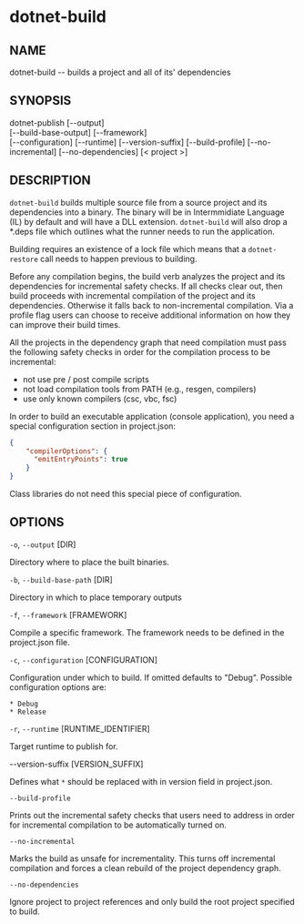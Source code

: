 dotnet-build
===========

## NAME 
dotnet-build -- builds a project and all of its' dependencies 

## SYNOPSIS

dotnet-publish [--output]  
    [--build-base-output] [--framework]  
    [--configuration]  [--runtime] [--version-suffix]
    [--build-profile]  [--no-incremental] [--no-dependencies]
    [< project >]  

## DESCRIPTION

`dotnet-build` builds multiple source file from a source project and its dependencies into a binary. 
The binary will be in Intermmidiate Language (IL) by default and will have a DLL extension. 
`dotnet-build` will also drop a \*.deps file which outlines what the runner needs to run the application.  

Building requires an existence of a lock file which means that a `dotnet-restore` call needs to happen 
previous to building.

Before any compilation begins, the build verb analyzes the project and its dependencies for incremental safety checks. If all checks clear out, then build proceeds with incremental compilation of the project and its dependencies. Otherwise it falls back to non-incremental compilation. Via a profile flag users can choose to receive additional information on how they can improve their build times.

All the projects in the dependency graph that need compilation must pass the following safety checks in order for the compilation process to be incremental:
- not use pre / post compile scripts
- not load compilation tools from PATH (e.g., resgen, compilers)
- use only known compilers (csc, vbc, fsc)

In order to build an executable application (console application), you need a special configuration section in project.json:

```json
{ 
    "compilerOptions": {
      "emitEntryPoints": true
    }
}
```

Class libraries do not need this special piece of configuration. 

## OPTIONS

`-o`, `--output` [DIR]

Directory where to place the built binaries. 

`-b`, `--build-base-path` [DIR]

Directory in which to place temporary outputs

`-f`, `--framework` [FRAMEWORK]

Compile a specific framework. The framework needs to be defined in the project.json file.

`-c`, `--configuration` [CONFIGURATION]

Configuration under which to build. If omitted defaults to "Debug". Possible configuration options are:

    * Debug
    * Release 

`-r`, `--runtime` [RUNTIME_IDENTIFIER]

Target runtime to publish for. 

--version-suffix [VERSION_SUFFIX]

Defines what `*` should be replaced with in version field in project.json.

`--build-profile`

Prints out the incremental safety checks that users need to address in order for incremental compilation to be automatically turned on.

`--no-incremental`

Marks the build as unsafe for incrementality. This turns off incremental compilation and forces a clean rebuild of the project dependency graph.

`--no-dependencies`

Ignore project to project references and only build the root project specified to build.

